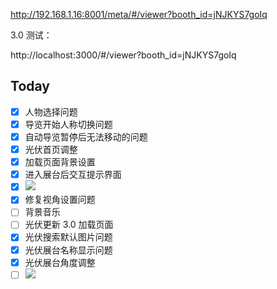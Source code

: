 http://192.168.1.16:8001/meta/#/viewer?booth_id=jNJKYS7goIq

3.0 测试：

http://localhost:3000/#/viewer?booth_id=jNJKYS7goIq

## Today

- [x] 人物选择问题
- [x] 导览开始人称切换问题
- [x] 自动导览暂停后无法移动的问题
- [x] 光伏首页调整
- [x] 加载页面背景设置
- [x] 进入展台后交互提示界面
- [x] ![](Pasted%20image%2020240424100914.png)
- [x] 修复视角设置问题
- [ ] 背景音乐
- [ ] 光伏更新 3.0 加载页面
- [x] 光伏搜索默认图片问题
- [x] 光伏展台名称显示问题
- [x] 光伏展台角度调整
- [ ] ![](Pasted%20image%2020240425155630.png)